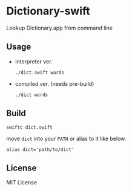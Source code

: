 # Dictionary-swift
Lookup Dictionary.app from command line

## Usage
- interpreter ver.
  ```
  ./dict.swift words
  ```
- compiled ver. (needs pre-build)
  ```
  ./dict words
  ```

## Build

```
swiftc dict.swift
```

move `dict` into your `PATH` or alias to it like below.

```
alias dict='path/to/dict'
```

## License
MIT License
